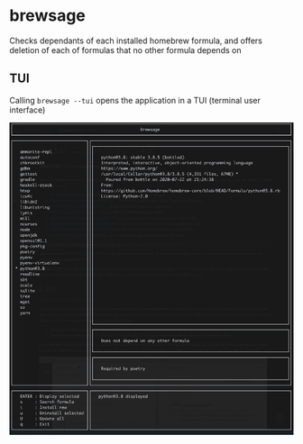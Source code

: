 # brewsage

Checks dependants of each installed homebrew formula, and offers deletion of each of formulas that no other formula depends on

## TUI

Calling ```brewsage --tui``` opens the application in a TUI (terminal user interface)

![Brewsage TUI](doc/brewsage-tui.png)